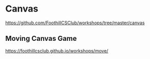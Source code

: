 # Canvas

https://github.com/FoothillCSClub/workshops/tree/master/canvas

## Moving Canvas Game

https://foothillcsclub.github.io/workshops/move/
